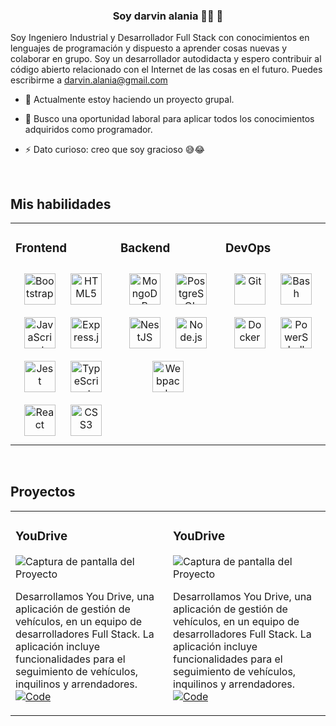 ### <div align="center">Soy darvin alania 👨‍💻 🚀</div>  
  

Soy Ingeniero Industrial y Desarrollador Full Stack con conocimientos en lenguajes de programación y dispuesto a aprender cosas nuevas y colaborar en grupo. Soy un desarrollador autodidacta y espero contribuir al código abierto relacionado con el Internet de las cosas en el futuro. Puedes escribirme a darvin.alania@gmail.com
  

- 🌱 Actualmente estoy haciendo un proyecto grupal.  
  

- 🤝 Busco una oportunidad laboral para aplicar todos los conocimientos adquiridos como programador.  
  

- ⚡ Dato curioso: creo que soy gracioso 😅😂  
  

<br/>  


## Mis habilidades
<table><tr><td valign="top" width="33%">



### Frontend  
<div align="center">  
<a href="https://getbootstrap.com/docs/3.4/javascript/" target="_blank"><img style="margin: 10px" src="https://profilinator.rishav.dev/skills-assets/bootstrap-plain.svg" alt="Bootstrap" height="50" /></a>  
<a href="https://en.wikipedia.org/wiki/HTML5" target="_blank"><img style="margin: 10px" src="https://profilinator.rishav.dev/skills-assets/html5-original-wordmark.svg" alt="HTML5" height="50" /></a>  
<a href="https://www.javascript.com/" target="_blank"><img style="margin: 10px" src="https://profilinator.rishav.dev/skills-assets/javascript-original.svg" alt="JavaScript" height="50" /></a>  
<a href="https://expressjs.com/" target="_blank"><img style="margin: 10px" src="https://profilinator.rishav.dev/skills-assets/express-original-wordmark.svg" alt="Express.js" height="50" /></a>  
<a href="https://www.jestjs.io/" target="_blank"><img style="margin: 10px" src="https://profilinator.rishav.dev/skills-assets/jest.svg" alt="Jest" height="50" /></a>  
<a href="https://www.typescriptlang.org/" target="_blank"><img style="margin: 10px" src="https://profilinator.rishav.dev/skills-assets/typescript-original.svg" alt="TypeScript" height="50" /></a>  
<a href="https://reactjs.org/" target="_blank"><img style="margin: 10px" src="https://profilinator.rishav.dev/skills-assets/react-original-wordmark.svg" alt="React" height="50" /></a>  
<a href="https://www.w3schools.com/css/" target="_blank"><img style="margin: 10px" src="https://profilinator.rishav.dev/skills-assets/css3-original-wordmark.svg" alt="CSS3" height="50" /></a>  
</div>

</td><td valign="top" width="33%">
  
### Backend  
<div align="center">  
<a href="https://www.mongodb.com/" target="_blank"><img style="margin: 10px" src="https://profilinator.rishav.dev/skills-assets/mongodb-original-wordmark.svg" alt="MongoDB" height="50" /></a>  
<a href="https://www.postgresql.org/" target="_blank"><img style="margin: 10px" src="https://profilinator.rishav.dev/skills-assets/postgresql-original-wordmark.svg" alt="PostgreSQL" height="50" /></a>  
<a href="https://nestjs.com/" target="_blank"><img style="margin: 10px" src="https://profilinator.rishav.dev/skills-assets/nestjs.svg" alt="NestJS" height="50" /></a>  
<a href="https://nodejs.org/" target="_blank"><img style="margin: 10px" src="https://profilinator.rishav.dev/skills-assets/nodejs-original-wordmark.svg" alt="Node.js" height="50" /></a>
<a href="https://webpack.js.org/" target="_blank"><img style="margin: 10px" src="https://profilinator.rishav.dev/skills-assets/webpack-original.svg" alt="Webpack" height="50" /></a>

</div>

</td><td valign="top" width="33%">

### DevOps  
<div align="center">  
<a href="https://github.com/" target="_blank"><img style="margin: 10px" src="https://profilinator.rishav.dev/skills-assets/git-scm-icon.svg" alt="Git" height="50" /></a>  
<a href="https://www.gnu.org/software/bash/" target="_blank"><img style="margin: 10px" src="https://profilinator.rishav.dev/skills-assets/gnu_bash-icon.svg" alt="Bash" height="50" /></a>  
<a href="https://www.docker.com/" target="_blank"><img style="margin: 10px" src="https://profilinator.rishav.dev/skills-assets/docker-original-wordmark.svg" alt="Docker" height="50" /></a>  
<a href="https://docs.microsoft.com/en-us/powershell/" target="_blank"><img style="margin: 10px" src="https://profilinator.rishav.dev/skills-assets/powershell.png" alt="PowerShell" height="50" /></a>  
</div>

</td></tr></table>  

<br/>  

## Proyectos  
<table><tr><td valign="top" width="33%">

### YouDrive
![Captura de pantalla del Proyecto](https://github.com/DAlaniaInocencio/DAlaniaInocencio/assets/152816164/6d434347-bc13-47e4-beae-519ab8ee8af3)

Desarrollamos You Drive, una aplicación de gestión de vehículos, en un equipo de desarrolladores Full Stack. La aplicación incluye funcionalidades para el seguimiento de vehículos, inquilinos y arrendadores.<br>
[![Code](https://img.shields.io/badge/Show%20Code-Push%20here-blue)](https://github.com/DAlaniaInocencio/PM6-grupo3)

</td>
<td valign="top" width="33%">

### YouDrive

![Captura de pantalla del Proyecto](https://github.com/user-attachments/assets/9acd1a17-886f-4ddc-adeb-ca3b4563fe3d)

Desarrollamos You Drive, una aplicación de gestión de vehículos, en un equipo de desarrolladores Full Stack. La aplicación incluye funcionalidades para el seguimiento de vehículos, inquilinos y arrendadores.<br>
[![Code](https://img.shields.io/badge/Show%20Code-Push%20here-blue)](https://github.com/DAlaniaInocencio/c19-07-ft-node-react)

</td>
<!-- <td valign="top" width="33%">

</td>
 -->
</tr></table>

